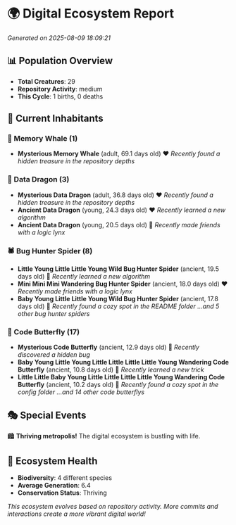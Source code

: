 # 🌍 Digital Ecosystem Report
*Generated on 2025-08-09 18:09:21*

## 📊 Population Overview
- **Total Creatures**: 29
- **Repository Activity**: medium
- **This Cycle**: 1 births, 0 deaths

## 👥 Current Inhabitants

### 🐋 Memory Whale (1)
- **Mysterious Memory Whale** (adult, 69.1 days old) ❤️
  *Recently found a hidden treasure in the repository depths*

### 🐉 Data Dragon (3)
- **Mysterious Data Dragon** (adult, 36.8 days old) ❤️
  *Recently found a hidden treasure in the repository depths*
- **Ancient Data Dragon** (young, 24.3 days old) ❤️
  *Recently learned a new algorithm*
- **Ancient Data Dragon** (young, 20.5 days old) 💚
  *Recently made friends with a logic lynx*

### 🕷️ Bug Hunter Spider (8)
- **Little Young Little Little Young Wild Bug Hunter Spider** (ancient, 19.5 days old) 💛
  *Recently learned a new algorithm*
- **Mini Mini Mini Wandering Bug Hunter Spider** (ancient, 18.0 days old) ❤️
  *Recently made friends with a logic lynx*
- **Baby Young Little Little Young Wild Bug Hunter Spider** (ancient, 17.8 days old) 💛
  *Recently found a cozy spot in the README folder*
  *...and 5 other bug hunter spiders*

### 🦋 Code Butterfly (17)
- **Mysterious Code Butterfly** (ancient, 12.9 days old) 💛
  *Recently discovered a hidden bug*
- **Baby Young Little Young Little Little Little Little Young Wandering Code Butterfly** (ancient, 10.8 days old) 💛
  *Recently learned a new trick*
- **Little Little Baby Young Little Little Little Little Young Wandering Code Butterfly** (ancient, 10.2 days old) 💛
  *Recently found a cozy spot in the config folder*
  *...and 14 other code butterflys*

## 🎭 Special Events

🏙️ **Thriving metropolis!** The digital ecosystem is bustling with life.

## 🔬 Ecosystem Health
- **Biodiversity**: 4 different species
- **Average Generation**: 6.4
- **Conservation Status**: Thriving

*This ecosystem evolves based on repository activity. More commits and interactions create a more vibrant digital world!*